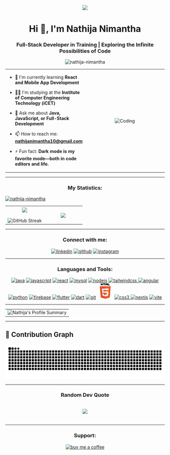 <p align="center"><img src="https://github.com/7oSkaaa/7oSkaaa/blob/main/Images/about_me.gif?raw=true" width="100px"></p>
<h1 align="center">Hi 👋, I'm Nathija Nimantha</h1>
<h3 align="center">Full-Stack Developer in Training | Exploring the Infinite Possibilities of Code</h3>
<p align="center">
  <img src="https://komarev.com/ghpvc/?username=nathija-nimantha&label=Profile%20views&color=0e75b6&style=flat" alt="nathija-nimantha" />
</p>

<table align="center">
<tr border="none">
<td width="50%" align="left">
  
- 🌱 I'm currently learning **React and Mobile App Development**

- 🧑‍🎓 I'm studying at the **Institute of Computer Engineering Technology (iCET)**

- 💬 Ask me about **Java, JavaScript, or Full-Stack Development**

- 📫 How to reach me: **nathijanimantha10@gmail.com**

- ⚡ Fun fact: **Dark mode is my favorite mode—both in code editors and life.**

</td>
<td width="50%" align="center">

  <img align="center" alt="Coding" width="450" src="https://repository-images.githubusercontent.com/588181932/e36ec678-7984-4cdd-8e4c-a3932772ff8e">

</td>
</tr>
</table>

---

<h3 align="center">My Statistics:</h3>
<p align="center">
<table align="center">
<tr border="none">
<p align="left"> <a href="https://github.com/ryo-ma/github-profile-trophy"><img src="https://github-profile-trophy.vercel.app/?username=nathija-nimantha" alt="nathija-nimantha" /></a> </p>

<td width="50%" align="center">
  
  <img align="center" src="https://github-readme-stats.vercel.app/api?username=nathija-nimantha&theme=dark&show_icons=true&count_private=true" />
  <br></br>
  <img href="https://git.io/streak-stats"><img src="https://streak-stats.demolab.com?user=nathija-nimantha&theme=merko" alt="GitHub Streak"  /> 
  
</td>
<td width="50%" align="center">

  <img align="center" src="https://github-readme-stats.vercel.app/api/top-langs/?username=nathija-nimantha&theme=dark&hide_border=false&no-bg=true&langs_count=10"/>
  
</td>
</tr>
</table>

---

<h3 align="center">Connect with me:</h3>
<p align="center">
<a href="https://www.linkedin.com/in/nathija-nimantha" target="blank"><img align="center" src="https://cdn.jsdelivr.net/gh/devicons/devicon/icons/linkedin/linkedin-original.svg" alt="linkedin" height="50" width="50" /></a>
<a href="https://github.com/nathija-nimantha" target="blank"><img align="center" src="https://github.githubassets.com/images/modules/logos_page/GitHub-Mark.png" alt="github" height="50" width="50" /></a>
<a href="https://www.instagram.com/nwooy_to_morrow/" target="blank"><img align="center" src="https://www.edigitalagency.com.au/wp-content/uploads/new-Instagram-icon-png-full-colour.png" alt="instagram" height="50" width="50" /></a>
</p>

---

<h3 align="center">Languages and Tools:</h3>
<p align="center"> 
<a href="https://www.java.com" target="_blank" rel="noreferrer"><img src="https://cdn.jsdelivr.net/gh/devicons/devicon/icons/java/java-original.svg" alt="java" width="50" height="50"/></a> 
<a href="https://developer.mozilla.org/en-US/docs/Web/JavaScript" target="_blank" rel="noreferrer"><img src="https://cdn.jsdelivr.net/gh/devicons/devicon/icons/javascript/javascript-original.svg" alt="javascript" width="50" height="50"/></a> 
<a href="https://reactjs.org/" target="_blank" rel="noreferrer"><img src="https://cdn.jsdelivr.net/gh/devicons/devicon/icons/react/react-original.svg" alt="react" width="50" height="50"/></a> 
<a href="https://www.mysql.com/" target="_blank" rel="noreferrer"><img src="https://cdn.jsdelivr.net/gh/devicons/devicon/icons/mysql/mysql-original.svg" alt="mysql" width="50" height="50"/></a> 
<a href="https://nodejs.org" target="_blank" rel="noreferrer"><img src="https://cdn.jsdelivr.net/gh/devicons/devicon/icons/nodejs/nodejs-original.svg" alt="nodejs" width="50" height="50"/></a> 
<a href="https://tailwindcss.com/" target="_blank" rel="noreferrer">
  <img src="https://upload.wikimedia.org/wikipedia/commons/d/d5/Tailwind_CSS_Logo.svg" alt="tailwindcss" width="50" height="50"/>
</a>
<a href="https://angular.io/" target="_blank" rel="noreferrer"><img src="https://cdn.jsdelivr.net/gh/devicons/devicon/icons/angularjs/angularjs-original.svg" alt="angular" width="50" height="50"/></a>
<a href="https://www.python.org" target="_blank" rel="noreferrer"><img src="https://cdn.jsdelivr.net/gh/devicons/devicon/icons/python/python-original.svg" alt="python" width="50" height="50"/></a>
<a href="https://firebase.google.com/" target="_blank" rel="noreferrer"><img src="https://www.vectorlogo.zone/logos/firebase/firebase-icon.svg" alt="firebase" width="50" height="50"/></a> 
<a href="https://flutter.dev" target="_blank" rel="noreferrer"><img src="https://www.vectorlogo.zone/logos/flutterio/flutterio-icon.svg" alt="flutter" width="50" height="50"/></a> 
<a href="https://dart.dev/" target="_blank" rel="noreferrer"><img src="https://cdn.jsdelivr.net/gh/devicons/devicon/icons/dart/dart-original.svg" alt="dart" width="50" height="50"/></a> 
<a href="https://git-scm.com/" target="_blank" rel="noreferrer"><img src="https://www.vectorlogo.zone/logos/git-scm/git-scm-icon.svg" alt="git" width="50" height="50"/></a> 
<a href="https://www.w3.org/html/" target="_blank" rel="noreferrer"><img src="https://raw.githubusercontent.com/devicons/devicon/master/icons/html5/html5-original-wordmark.svg" alt="html5" width="50" height="50"/></a>
<a href="https://developer.mozilla.org/en-US/docs/Web/CSS" target="_blank" rel="noreferrer">
  <img src="https://cdn.jsdelivr.net/gh/devicons/devicon/icons/css3/css3-original.svg" alt="css3" width="50" height="50"/>
</a>
<a href="https://nextjs.org/" target="_blank" rel="noreferrer"><img src="https://cdn.worldvectorlogo.com/logos/nextjs-2.svg" alt="nextjs" width="50" height="50"/></a>
<a href="https://vitejs.dev/" target="_blank" rel="noreferrer"><img src="https://vitejs.dev/logo.svg" alt="vite" width="50" height="50"/></a>
</p>

---

<!-- Profile Summary -->
<table align="center">
<tr border="none">
<td align="center" width="100%">

<img src="https://github-profile-summary-cards.vercel.app/api/cards/profile-details?username=nathija-nimantha&theme=github_dark" alt="Nathija's Profile Summary" />

</td>
</tr>
</table>

---

## 🐍 Contribution Graph
<div align="center">
  <img src="https://github.com/nathija-nimantha/nathija-nimantha/blob/output/github-snake-dark.svg" alt="Snake animation" />
</div>

---

<div align="center">
  <h3>Random Dev Quote</h3> <br>
  <img src="https://quotes-github-readme.vercel.app/api?type=vetical&theme=radical" />
</div> <br>



---

<h3 align="center">Support:</h3>
<p align="center"><a href="https://www.buymeacoffee.com/nathija"> <img align="center" src="https://cdn.buymeacoffee.com/buttons/v2/default-yellow.png" height="50" width="210" alt="buy me a coffee" /></a></p>


